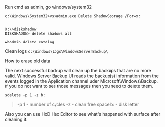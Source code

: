 Run cmd as admin, go windows/system32

```
c:\Windows\System32>vssadmin.exe Delete ShadowStorage /For=x:


X:\>diskshadow
DISKSHADOW> delete shadows all

wbadmin delete catalog

```

Clean logs `c:\Windows\Logs\WindowsServerBackup\`

How to erase old data

The next successful backup will clean up the backups that are no more valid. Windows Server Backup UI reads the backup(s) information from the events logged in the Application channel uder Microsoft\Windows\Backup. If you do not want to see those messages then you need to delete them.

```
sdelete -p 1 -z b:
```

> -p 1 - number of cycles
> -z - clean free space
> b: - disk letter

Also you can use HxD Hex Editor to see what's happened with surface after cleaning it.
